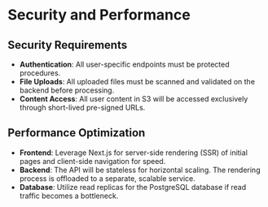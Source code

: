 # Security and Performance

## Security Requirements

* **Authentication**: All user-specific endpoints must be protected procedures.
* **File Uploads**: All uploaded files must be scanned and validated on the backend before processing.
* **Content Access**: All user content in S3 will be accessed exclusively through short-lived pre-signed URLs.

## Performance Optimization

* **Frontend**: Leverage Next.js for server-side rendering (SSR) of initial pages and client-side navigation for speed.
* **Backend**: The API will be stateless for horizontal scaling. The rendering process is offloaded to a separate, scalable service.
* **Database**: Utilize read replicas for the PostgreSQL database if read traffic becomes a bottleneck.
